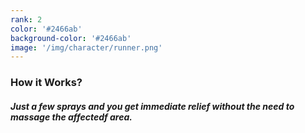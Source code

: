 ```yaml
---
rank: 2
color: '#2466ab'
background-color: '#2466ab'
image: '/img/character/runner.png'
---
```


<h3>How it Works?</h3>
<h5>Just a few sprays and you get immediate relief without the need to massage the affectedf area.</h5>
